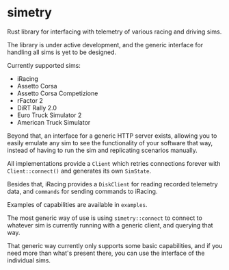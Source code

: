 # simetry

Rust library for interfacing with telemetry of various racing and driving sims.

The library is under active development, and the generic interface for
handling all sims is yet to be designed.

Currently supported sims:

* iRacing
* Assetto Corsa
* Assetto Corsa Competizione
* rFactor 2
* DiRT Rally 2.0
* Euro Truck Simulator 2
* American Truck Simulator

Beyond that, an interface for a generic HTTP server exists, allowing you to easily emulate any sim
to see the functionality of your software that way, instead of having to run the sim and replicating
scenarios manually.

All implementations provide a `Client` which retries connections forever with `Client::connect()` and
generates its own `SimState`.

Besides that, iRacing provides a `DiskClient` for reading recorded telemetry data,
and `commands` for sending commands to iRacing.

Examples of capabilities are available in `examples`.

The most generic way of use is using `simetry::connect` to connect to whatever
sim is currently running with a generic client, and querying that way.

That generic way currently only supports some basic capabilities, and if you need more than what's
present there, you can use the interface of the individual sims.
